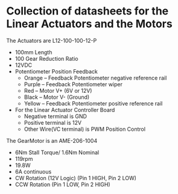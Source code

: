# Collection of datasheets for the Linear Actuators and the Motors

The Actuators are L12-100-100-12-P
* 100mm Length
* 100 Gear Reduction Ratio
* 12VDC
* Potentiometer Position Feedback
  * Orange – Feedback Potentiometer negative reference rail
  * Purple – Feedback Potentiometer wiper
  * Red – Motor V+ (6V or 12V)
  * Black – Motor V- (Ground)
  * Yellow – Feedback Potentiometer positive reference rail
* For the Linear Actuator Controller Board
  * Negative terminal is GND
  * Positive terminal is 12V
  * Other Wire(VC terminal) is PWM Position Control

The GearMotor is an AME-206-1004
* 6Nm Stall Torque/ 1.6Nm Nominal
* 119rpm
* 19.8W
* 6A continuous
* CW Rotation (12V Logic) (Pin 1 HIGH, Pin 2 LOW)
* CCW Rotation (Pin 1 LOW, Pin 2 HIGH)
